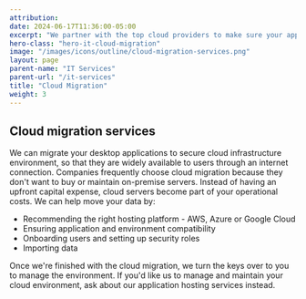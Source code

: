```yaml
---
attribution:
date: 2024-06-17T11:36:00-05:00
excerpt: "We partner with the top cloud providers to make sure your application and data land in the right place for your business"
hero-class: "hero-it-cloud-migration"
image: "/images/icons/outline/cloud-migration-services.png"
layout: page
parent-name: "IT Services"
parent-url: "/it-services"
title: "Cloud Migration"
weight: 3
---
```


## Cloud migration services

We can migrate your desktop applications to secure cloud infrastructure environment, so that they are widely available to users through an internet connection. Companies frequently choose cloud migration because they don't want to buy or maintain on-premise servers. Instead of having an upfront capital expense, cloud servers become part of your operational costs. We can help move your data by:

- Recommending the right hosting platform - AWS, Azure or Google Cloud
- Ensuring application and environment compatibility
- Onboarding users and setting up security roles
- Importing data

Once we're finished with the cloud migration, we turn the keys over to you to manage the environment. If you'd like us to manage and maintain your cloud environment, ask about our application hosting services instead.
